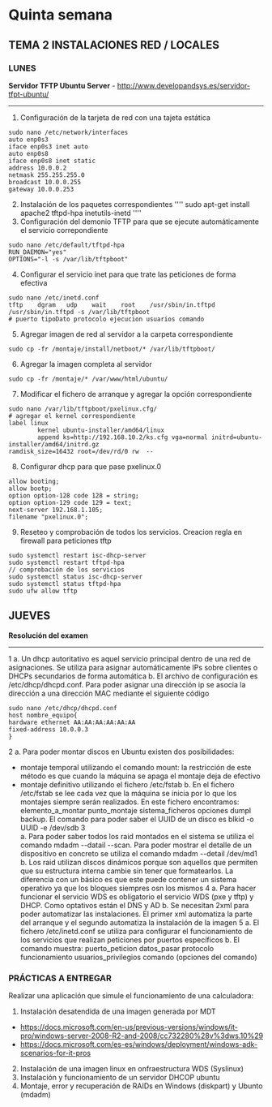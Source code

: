 # Quinta semana

## TEMA 2 INSTALACIONES RED / LOCALES
### LUNES 
**Servidor TFTP Ubuntu Server** - http://www.developandsys.es/servidor-tfpt-ubuntu/
***
1. Configuración de la tarjeta de red con una tajeta estática
````
sudo nano /etc/network/interfaces
auto enp0s3
iface enp0s3 inet auto
auto enp0s8
iface enp0s8 inet static
address 10.0.0.2
netmask 255.255.255.0
broadcast 10.0.0.255
gateway 10.0.0.253
````
2. Instalación de los paquetes correspondientes
''''
sudo apt-get install apache2 tftpd-hpa inetutils-inetd
''''
3. Configuración del demonio TFTP para que se ejecute automáticamente el servicio correpondiente
````
sudo nano /etc/default/tftpd-hpa
RUN_DAEMON="yes"
OPTIONS="-l -s /var/lib/tftpboot"
````
4. Configurar el servicio inet para que trate las peticiones de forma efectiva
````
sudo nano /etc/inetd.conf
tftp    dgram   udp    wait    root    /usr/sbin/in.tftpd /usr/sbin/in.tftpd -s /var/lib/tftpboot
# puerto tipoDato protocolo ejecucion usuarios comando
````
5. Agregar imagen de red al servidor a la carpeta correspondiente
````
sudo cp -fr /montaje/install/netboot/* /var/lib/tftpboot/
````
6. Agregar la imagen completa al servidor
````
sudo cp -fr /montaje/* /var/www/html/ubuntu/
````
7. Modificar el fichero de arranque y agregar la opción correspondiente
````
sudo nano /var/lib/tftpboot/pxelinux.cfg/
# agregar el kernel correspondiente
label linux
        kernel ubuntu-installer/amd64/linux
        append ks=http://192.168.10.2/ks.cfg vga=normal initrd=ubuntu-installer/amd64/initrd.gz
ramdisk_size=16432 root=/dev/rd/0 rw  --
````
8. Configurar dhcp para que pase pxelinux.0
````
allow booting;
allow bootp;
option option-128 code 128 = string;
option option-129 code 129 = text;
next-server 192.168.1.105;
filename "pxelinux.0";
````
9. Reseteo y comprobación de todos los servicios. Creacion regla en firewall para peticiones tftp
````
sudo systemctl restart isc-dhcp-server
sudo systemctl restart tftpd-hpa
// comprobación de los servicios
sudo systemctl status isc-dhcp-server
sudo systemctl status tftpd-hpa
sudo ufw allow tftp
````

## JUEVES
**Resolución del examen**
***
1 
a. Un dhcp autoritativo es aquel servicio principal dentro de una red de asignaciones. Se utiliza para asignar automáticamente IPs sobre clientes o DHCPs secundarios de forma automática
b. El archivo de configuración es /etc/dhcp/dhcpd.conf. Para poder asignar una dirección ip se asocia la dirección a una dirección MAC mediante el siguiente código
````
sudo nano /etc/dhcp/dhcpd.conf
host nombre_equipo{
hardware ethernet AA:AA:AA:AA:AA:AA
fixed-address 10.0.0.3
}
````
2
a. Para poder montar discos en Ubuntu existen dos posibilidades: 
- montaje temporal utilizando el comando mount: la restricción de este método es que cuando la máquina se apaga el montaje deja de efectivo
- montaje definitivo utilizando el fichero /etc/fstab
b. En el fichero /etc/fstab se lee cada vez que la máquina se inicia por lo que los montajes siempre serán realizados. En este fichero encontramos: elemento_a_montar punto_montaje sistema_ficheros opciones dumpl backup. El comando para poder saber el UUID de un disco es blkid -o UUID -e /dev/sdb
3  
a. Para poder saber todos los raid montados en el sistema se utiliza el comando mdadm --datail --scan. Para poder mostrar el detalle de un dispositivo en concreto se utiliza el comando mdadm --detail /dev/md1
b. Los raid utilizan discos dinámicos porque son aquellos que permiten que su estructura interna cambie sin tener que formatearlos. La diferencia con un básico es que este puede contener un sistema operativo ya que los bloques siempres osn los mismos
4
a. Para hacer funcionar el servicio WDS es obligatorio el servicio WDS (pxe y tftp) y DHCP. Como optativos están el DNS y AD
b. Se necesitan 2xml para poder automatizar las instalaciones. El primer xml automatiza la parte del arranque y el segundo automatiza la instalación de la imagen
5 
a. El fichero /etc/inetd.conf se utiliza para configurar el funcionamiento de los servicios que realizan peticiones por puertos específicos
b. El comando muestra: puerto_peticion datos_pasar protocolo funcionamiento usuarios_privilegios comando (opciones del comando)


### PRÁCTICAS A ENTREGAR

Realizar una aplicación que simule el funcionamiento de una calculadora:
1. Instalación desatendida de una imagen generada por MDT
- https://docs.microsoft.com/en-us/previous-versions/windows/it-pro/windows-server-2008-R2-and-2008/cc732280%28v%3dws.10%29
- https://docs.microsoft.com/es-es/windows/deployment/windows-adk-scenarios-for-it-pros
2. Instalación de una imagen linux en onfraestructura WDS (Syslinux)
3. Instalación y funcionamiento de un servidor DHCOP ubuntu
4. Montaje, error y recuperación de RAIDs en Windows (diskpart) y Ubunto (mdadm)